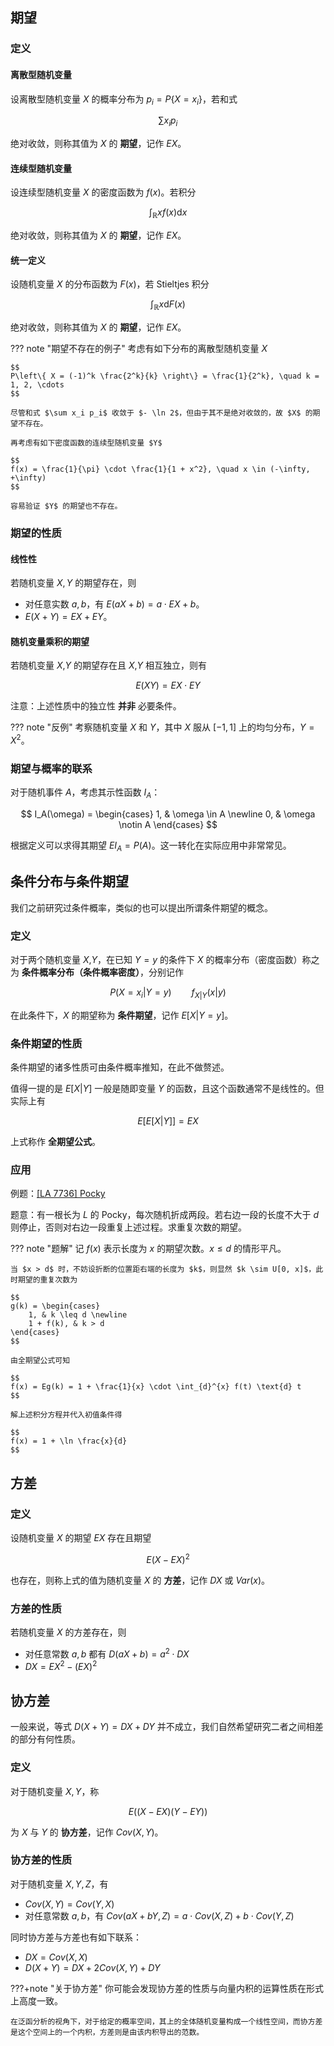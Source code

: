 ## 期望

### 定义

#### 离散型随机变量

设离散型随机变量 $X$ 的概率分布为 $p_i = P\{ X = x_i \}$，若和式

$$
\sum x_i p_i
$$

绝对收敛，则称其值为 $X$ 的 **期望**，记作 $EX$。

#### 连续型随机变量

设连续型随机变量 $X$ 的密度函数为 $f(x)$。若积分

$$
\int_{\mathbb{R}} xf(x) \text{d} x
$$

绝对收敛，则称其值为 $X$ 的 **期望**，记作 $EX$。

#### 统一定义

设随机变量 $X$ 的分布函数为 $F(x)$，若 Stieltjes 积分

$$
\int_{\mathbb{R}} x \text{d} F(x)
$$

绝对收敛，则称其值为 $X$ 的 **期望**，记作 $EX$。

??? note "期望不存在的例子"
    考虑有如下分布的离散型随机变量 $X$
    
    $$
    P\left\{ X = (-1)^k \frac{2^k}{k} \right\} = \frac{1}{2^k}, \quad k = 1, 2, \cdots
    $$
    
    尽管和式 $\sum x_i p_i$ 收敛于 $- \ln 2$，但由于其不是绝对收敛的，故 $X$ 的期望不存在。
    
    再考虑有如下密度函数的连续型随机变量 $Y$
    
    $$
    f(x) = \frac{1}{\pi} \cdot \frac{1}{1 + x^2}, \quad x \in (-\infty, +\infty)
    $$
    
    容易验证 $Y$ 的期望也不存在。

### 期望的性质

#### 线性性

若随机变量 $X, Y$ 的期望存在，则

- 对任意实数 $a, b$，有 $E(aX + b) = a \cdot EX + b$。
- $E(X + Y) = EX + EY$。

#### 随机变量乘积的期望

若随机变量 $X$,$Y$ 的期望存在且 $X$,$Y$ 相互独立，则有

$$
E(XY) = EX \cdot EY
$$

注意：上述性质中的独立性 **并非** 必要条件。

??? note "反例"
    考察随机变量 $X$ 和 $Y$，其中 $X$ 服从 $[-1, 1]$ 上的均匀分布，$Y = X^2$。

### 期望与概率的联系

对于随机事件 $A$，考虑其示性函数 $I_A$：

$$
I_A(\omega) = \begin{cases}
    1, & \omega \in A \newline
    0, & \omega \notin A
\end{cases}
$$

根据定义可以求得其期望 $EI_A = P(A)$。这一转化在实际应用中非常常见。

## 条件分布与条件期望

我们之前研究过条件概率，类似的也可以提出所谓条件期望的概念。

### 定义

对于两个随机变量 $X$,$Y$，在已知 $Y = y$ 的条件下 $X$ 的概率分布（密度函数）称之为 **条件概率分布（条件概率密度）**，分别记作

$$
P( X = x_i | Y = y ) \qquad f_{X|Y}(x|y)
$$

在此条件下，$X$ 的期望称为 **条件期望**，记作 $E[X|Y=y]$。

### 条件期望的性质

条件期望的诸多性质可由条件概率推知，在此不做赘述。

值得一提的是 $E[X | Y]$ 一般是随即变量 $Y$ 的函数，且这个函数通常不是线性的。但实际上有

$$
E[E[X|Y]] = EX
$$

上式称作 **全期望公式**。

### 应用

例题：[\[LA 7736\] Pocky](https://icpcarchive.ecs.baylor.edu/index.php?option=com_onlinejudge&Itemid=8&category=767&page=show_problem&problem=5758)

题意：有一根长为 $L$ 的 Pocky，每次随机折成两段。若右边一段的长度不大于 $d$ 则停止，否则对右边一段重复上述过程。求重复次数的期望。

??? note "题解"
    记 $f(x)$ 表示长度为 $x$ 的期望次数。$x \leq d$ 的情形平凡。
    
    当 $x > d$ 时，不妨设折断的位置距右端的长度为 $k$，则显然 $k \sim U[0, x]$，此时期望的重复次数为
    
    $$
    g(k) = \begin{cases}
        1, & k \leq d \newline
        1 + f(k), & k > d
    \end{cases}
    $$
    
    由全期望公式可知
    
    $$
    f(x) = Eg(k) = 1 + \frac{1}{x} \cdot \int_{d}^{x} f(t) \text{d} t
    $$
    
    解上述积分方程并代入初值条件得
    
    $$
    f(x) = 1 + \ln \frac{x}{d}
    $$

## 方差

### 定义

设随机变量 $X$ 的期望 $EX$ 存在且期望

$$
E(X - EX)^2
$$

也存在，则称上式的值为随机变量 $X$ 的 **方差**，记作 $DX$ 或 $Var(x)$。

### 方差的性质

若随机变量 $X$ 的方差存在，则

- 对任意常数 $a, b$ 都有 $D(aX + b) = a^2 \cdot DX$
- $DX = EX^2 - (EX)^2$

## 协方差

一般来说，等式 $D(X + Y) = DX + DY$ 并不成立，我们自然希望研究二者之间相差的部分有何性质。

### 定义

对于随机变量 $X, Y$，称

$$
E((X - EX)(Y - EY))
$$

为 $X$ 与 $Y$ 的 **协方差**，记作 $Cov(X, Y)$。

### 协方差的性质

对于随机变量 $X, Y, Z$，有

- $Cov(X, Y) = Cov(Y, X)$
- 对任意常数 $a, b$，有 $Cov(aX + bY, Z) = a \cdot Cov(X, Z) + b \cdot Cov(Y, Z)$

同时协方差与方差也有如下联系：

- $DX = Cov(X, X)$
- $D(X + Y) = DX + 2 Cov(X, Y) + DY$

???+note "关于协方差"
    你可能会发现协方差的性质与向量内积的运算性质在形式上高度一致。
    
    在泛函分析的视角下，对于给定的概率空间，其上的全体随机变量构成一个线性空间，而协方差是这个空间上的一个内积，方差则是由该内积导出的范数。
